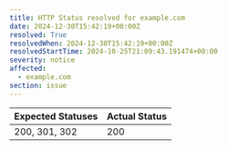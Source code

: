 ```yaml
---
title: HTTP Status resolved for example.com
date: 2024-12-30T15:42:19+00:00Z
resolved: True
resolvedWhen: 2024-12-30T15:42:19+00:00Z
resolvedStartTime: 2024-10-25T21:09:43.191474+00:00
severity: notice
affected:
  - example.com
section: issue
---
```


| Expected Statuses | Actual Status  |
|-------------------|----------------|
| 200, 301, 302 | 200 |
